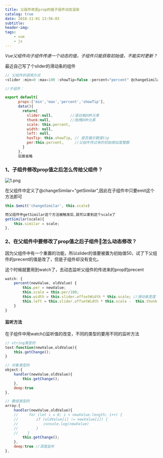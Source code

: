```yaml
---
title: 父组件改变prop的值子组件动态渲染
catalog: true
date: 2018-11-01 13:56:03
subtitle:
header-img:
tags:
    - vue
    - js
---
```


*Vue父组件向子组件传递一个动态的值，子组件只能获取初始值，不能实时更新？*


最近自己写了个slider的滑动条的组件

```js
// 父组件的调用方式
<slider :min=0 :max=100 :showTip=false :percent="percent" @changeSimilar="getSimilar"></slider>
```
```js
//子组件：

export default{
      props:['min','max','percent','showTip'],
      data(){
        return{
          slider:null,        //滚动条DOM元素
          thunk:null,         //拖拽DOM元素
          scale: this.percent,
          width: null,
          left: null,
          hasTip: this.showTip, // 是否展示数值tip
          per:this.percent,     //父组件传过来的初始相似度整数
        }
      },
      后面省略

```

### 1、子组件修改prop值之后怎么传给父组件？

![1.png](1.png)

在父组件中定义了@changeSimilar="getSimilar",因此在子组件中只要emit这个方法即可

```js
this.$emit('changeSimilar', this.scale)

而父组件中getSimilar这个方法被触发后,就可以拿到这个scale了
getSimilar(scale){
    this.similar = scale;
},

```

### 2、在父组件中要修改了prop值之后子组件怎么动态修改？
因为父组件中有一个重置的功能，所以slider的值要被置为初始值50，试了下父组件的precent的值是改了，但是子组件却没有变化。

这个时候就要用到watch了，去动态监听父组件的传进来的prop的precent

```js
watch: {
    percent(newValue, oldValue) {
        this.per = newValue;
        this.scale = this.per/100;
        this.width = this.slider.offsetWidth * this.scale; //滑动条宽度
        this.left = this.slider.offsetWidth * this.scale -  this.thunk.offsetWidth/2; //滑动条中间按钮的left数值
    }
}
```



#### 监听方法

在子组件中用watch()监听值的改变，不同的类型的要用不同的监听方法
```js
// string类型的
text:function(newValue,oldValue){
    this.getChange();
}

// 对象类型的
object:{
    handler(newValue,oldValue){
        this.getChange();
    },
    deep:true
},

// 数组类型的
array:{
    handler(newValue,oldValue){
    //     for (let i = 0; i < newValue.length; i++) {
    //     　　if (oldValue[i] != newValue[i]) {
    //     　　　　console.log(newValue)
    //     　　}
    // 　　}
        this.getChange();
    },
    deep:true //深度监听
},

```